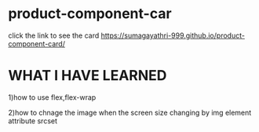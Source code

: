 # product-component-car

click the link to see the card   https://sumagayathri-999.github.io/product-component-card/

# WHAT I HAVE LEARNED

1)how to use flex,flex-wrap

2)how to chnage the image when the screen size changing by img element attribute srcset
